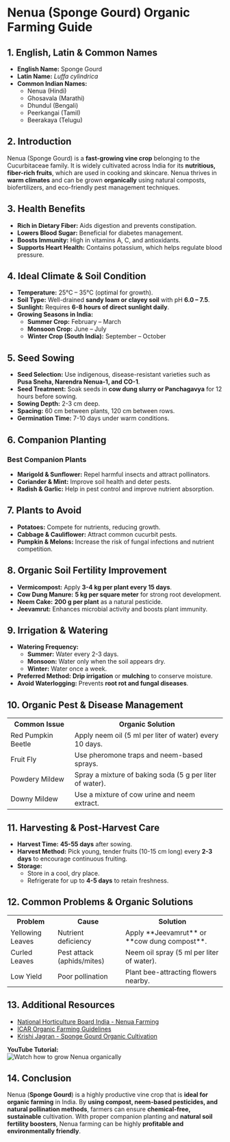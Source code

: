 # Nenua (Sponge Gourd) Organic Farming Guide

## 1. English, Latin & Common Names
- **English Name:** Sponge Gourd  
- **Latin Name:** *Luffa cylindrica*  
- **Common Indian Names:**  
  - Nenua (Hindi)  
  - Ghosavala (Marathi)  
  - Dhundul (Bengali)  
  - Peerkangai (Tamil)  
  - Beerakaya (Telugu)  

## 2. Introduction
Nenua (Sponge Gourd) is a **fast-growing vine crop** belonging to the Cucurbitaceae family. It is widely cultivated across India for its **nutritious, fiber-rich fruits**, which are used in cooking and skincare. Nenua thrives in **warm climates** and can be grown **organically** using natural composts, biofertilizers, and eco-friendly pest management techniques.

## 3. Health Benefits
- **Rich in Dietary Fiber:** Aids digestion and prevents constipation.  
- **Lowers Blood Sugar:** Beneficial for diabetes management.  
- **Boosts Immunity:** High in vitamins A, C, and antioxidants.  
- **Supports Heart Health:** Contains potassium, which helps regulate blood pressure.  

## 4. Ideal Climate & Soil Condition
- **Temperature:** 25°C – 35°C (optimal for growth).  
- **Soil Type:** Well-drained **sandy loam or clayey soil** with pH **6.0 – 7.5**.  
- **Sunlight:** Requires **6-8 hours of direct sunlight daily**.  
- **Growing Seasons in India:**  
  - **Summer Crop:** February – March  
  - **Monsoon Crop:** June – July  
  - **Winter Crop (South India):** September – October  

## 5. Seed Sowing
- **Seed Selection:** Use indigenous, disease-resistant varieties such as **Pusa Sneha, Narendra Nenua-1, and CO-1**.  
- **Seed Treatment:** Soak seeds in **cow dung slurry or Panchagavya** for 12 hours before sowing.  
- **Sowing Depth:** 2-3 cm deep.  
- **Spacing:** 60 cm between plants, 120 cm between rows.  
- **Germination Time:** 7-10 days under warm conditions.  

## 6. Companion Planting
### Best Companion Plants
- **Marigold & Sunflower:** Repel harmful insects and attract pollinators.  
- **Coriander & Mint:** Improve soil health and deter pests.  
- **Radish & Garlic:** Help in pest control and improve nutrient absorption.  

## 7. Plants to Avoid
- **Potatoes:** Compete for nutrients, reducing growth.  
- **Cabbage & Cauliflower:** Attract common cucurbit pests.  
- **Pumpkin & Melons:** Increase the risk of fungal infections and nutrient competition.  

## 8. Organic Soil Fertility Improvement
- **Vermicompost:** Apply **3-4 kg per plant every 15 days**.  
- **Cow Dung Manure:** **5 kg per square meter** for strong root development.  
- **Neem Cake:** **200 g per plant** as a natural pesticide.  
- **Jeevamrut:** Enhances microbial activity and boosts plant immunity.  

## 9. Irrigation & Watering
- **Watering Frequency:**  
  - **Summer:** Water every 2-3 days.  
  - **Monsoon:** Water only when the soil appears dry.  
  - **Winter:** Water once a week.  
- **Preferred Method:** **Drip irrigation** or **mulching** to conserve moisture.  
- **Avoid Waterlogging:** Prevents **root rot and fungal diseases**.  

## 10. Organic Pest & Disease Management

<table>  
<tr>  
<th>Common Issue</th>  
<th>Organic Solution</th>  
</tr>  
<tr>  
<td>Red Pumpkin Beetle</td>  
<td>Apply neem oil (5 ml per liter of water) every 10 days.</td>  
</tr>  
<tr>  
<td>Fruit Fly</td>  
<td>Use pheromone traps and neem-based sprays.</td>  
</tr>  
<tr>  
<td>Powdery Mildew</td>  
<td>Spray a mixture of baking soda (5 g per liter of water).</td>  
</tr>  
<tr>  
<td>Downy Mildew</td>  
<td>Use a mixture of cow urine and neem extract.</td>  
</tr>  
</table>  

## 11. Harvesting & Post-Harvest Care
- **Harvest Time:** **45-55 days** after sowing.  
- **Harvest Method:** Pick young, tender fruits (10-15 cm long) every **2-3 days** to encourage continuous fruiting.  
- **Storage:**  
  - Store in a cool, dry place.  
  - Refrigerate for up to **4-5 days** to retain freshness.  

## 12. Common Problems & Organic Solutions

<table>  
<tr>  
<th>Problem</th>  
<th>Cause</th>  
<th>Solution</th>  
</tr>  
<tr>  
<td>Yellowing Leaves</td>  
<td>Nutrient deficiency</td>  
<td>Apply **Jeevamrut** or **cow dung compost**.</td>  
</tr>  
<tr>  
<td>Curled Leaves</td>  
<td>Pest attack (aphids/mites)</td>  
<td>Neem oil spray (5 ml per liter of water).</td>  
</tr>  
<tr>  
<td>Low Yield</td>  
<td>Poor pollination</td>  
<td>Plant bee-attracting flowers nearby.</td>  
</tr>  
</table>  

## 13. Additional Resources
- [National Horticulture Board India - Nenua Farming](http://nhb.gov.in)  
- [ICAR Organic Farming Guidelines](https://icar.org.in)  
- [Krishi Jagran - Sponge Gourd Organic Cultivation](https://www.krishijagran.com)  

**YouTube Tutorial:**  
![Watch how to grow Nenua organically](https://www.youtube.com/watch?v=xyz123)  

## 14. Conclusion
Nenua (**Sponge Gourd**) is a highly productive vine crop that is **ideal for organic farming** in India. By **using compost, neem-based pesticides, and natural pollination methods**, farmers can ensure **chemical-free, sustainable** cultivation. With proper companion planting and **natural soil fertility boosters**, Nenua farming can be highly **profitable and environmentally friendly**.
